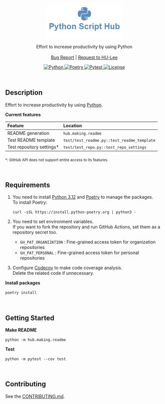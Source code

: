 <p align="center">
  <a href="https://github.com/BeaverHouse/python-script-hub">
    <img src="logo.png" alt="Logo">
  </a>

  <p align="center">
    Effort to increase productivity by using Python
    <br>
    <br>
    <a href="https://github.com/BeaverHouse/python-script-hub/issues">Bug Report</a>
    |
    <a href="https://github.com/BeaverHouse/python-script-hub/issues">Request to HU-Lee</a>
  </p>

  <p align="center">
    <a href="https://www.python.org/">
      <img src="https://img.shields.io/badge/Python-3776AB.svg?style=flat&logo=Python&logoColor=white" alt="Python">
    </a>
    <a href="https://python-poetry.org/">
      <img src="https://img.shields.io/badge/Poetry-60A5FA.svg?style=flat&logo=Poetry&logoColor=white" alt="Poetry">
    </a>
    <a href="https://docs.pytest.org/en/8.0.x/">
      <img src="https://img.shields.io/badge/Pytest-0A9EDC.svg?style=flat&logo=Pytest&logoColor=white" alt="Pytest">
    </a>
    <a href="./LICENSE">
      <img src="https://img.shields.io/github/license/BeaverHouse/python-script-hub" alt="License">
    </a>
  </p>
</p>

<!-- Content -->

<br>

## Description

Effort to increase productivity by using [Python][py].

**Current features**

| **Feature**                | **Location**                                |
| :------------------------- | :------------------------------------------ |
| README generation          | `hub.making.readme`                         |
| Test README template       | `test/test_readme.py::test_readme_template` |
| Test repository settings\* | `test/test_repo.py::test_repo_settings`     |

<sub>\*: GitHub API does not support entire access to its features.</sub>

[py]: https://www.python.org/

<br>

## Requirements

1. You need to install [Python 3.12][py312] and [Poetry][poetry] to manage the packages.  
   To install Poetry:

   ```
   curl -sSL https://install.python-poetry.org | python3 -
   ```

2. You need to set environment variables.  
   If you want to fork the repository and run GitHub Actions, set them as a repository secret too.

   - `GH_PAT_ORGANIZATION` : Fine-grained access token for organization repositories
   - `GH_PAT_PERSONAL` : Fine-grained access token for personal repositories

3. Configure [Codecov][codecov] to make code coverage analysis.  
   Delete the related code if unnecessary.

**Install packages**

```
poetry install
```

[poetry]: https://python-poetry.org/
[py312]: https://www.python.org/downloads/release/python-3120/
[codecov]: https://about.codecov.io/

<br>

## Getting Started

**Make README**

```
python -m hub.making.readme
```

**Test**

```
python -m pytest --cov test
```

<br>

## Contributing

See the [CONTRIBUTING.md][contributing].

[contributing]: ./CONTRIBUTING.md

